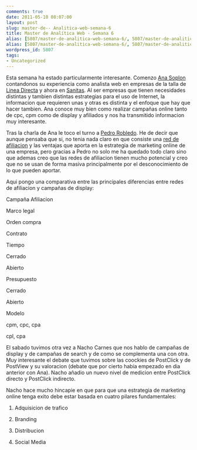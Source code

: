 ```yaml
---
comments: true
date: 2011-05-10 08:07:00
layout: post
slug: master-de-- Analitica-web-semana-6
title: Master de Analítica Web - Semana 6
alias: [5807/master-de-analitica-web-semana-6/, 5807/master-de-analitica-web-semana-6]
alias: [5807/master-de-analitica-web-semana-6/, 5807/master-de-analitica-web-semana-6]
wordpress_id: 5807
tags:
- Uncategorized
---
```



    

Esta semana ha estado particularmente interesante.  Comenzo [Ana Soplon](http://www.linkedin.com/in/anasoplon) contandonos su experiencia como analista web en empresas de la talla de [Linea Directa](https://www.lineadirecta.com/LDAWeb/home.init.faces) y ahora en [Sanitas](http://www.sanitas.es/).  Al ser empresas que tienen necesidades distintas y tambien distintas estrategias para el uso de Internet, la informacion que requieren unas y otras es distinta y el enfoque que hay que hacer tambien.  Ana conoce muy bien como realizar campañas online tanto de cpc, cpm como de display y afiliados y nos ha transmitido informacion muy interesante.







Tras la charla de Ana le toco el turno a [Pedro Robledo](http://www.linkedin.com/in/pedrorobledo).  He de decir que aunque pensaba que si, no tenia nada claro en que consiste una [red de afiliacion](http://www.geazen.es/) y las ventajas que aporta en la estrategia de marketing online de una empresa, pero gracias a Pedro no solo me ha quedado todo claro sino que ademas creo que las redes de afiliacion tienen mucho potencial y creo que no se usan de forma masiva principalmente por el desconocimiento de lo que pueden aportar.




Aqui pongo una comparativa entre las principales diferencias entre redes de afiliacion y campañas de display:








 



Campaña Afiliacion

 





Marco legal


Orden compra


Contrato






Tiempo


Cerrado


Abierto






Presupuesto


Cerrado


Abierto






Modelo


cpm, cpc, cpa


cpl, cpa






El sabado tuvimos otra vez a Nacho Carnes que nos hablo de campañas de display y de campañas de search y de como se complementa una con otra.  Muy interesante el debate que tuvimos sobre las coockies de PostClick y de PostView y su valoracion (debate que por cierto habia empezado en dia anterior con Ana).  Nacho añadio un nuevo nivel de medicion entre PostClick directo y PostClick indirecto.




Nacho hace mucho hincapie en que para que una estrategia de marketing online tenga exito debe estar basada en cuatro pilares fundamentales:






  1. Adquisicion de trafico


  2. Branding


  3. Distribucion


  4. Social Media


  
